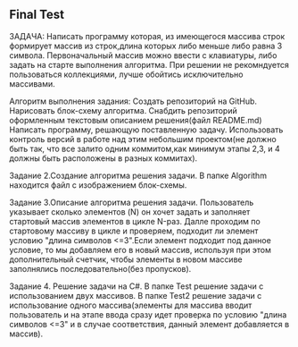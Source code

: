 ## Final Test
ЗАДАЧА:
Написать программу которая, из имеющегося массива строк формирует массив из строк,длина которых либо меньше либо равна 3 символа.
Первоначальный массив можно ввести с клавиатуры, либо задать на старте выполнения алгоритма. При решении не рекомндуется пользоваться
коллекциями, лучше обойтись исключительно массивами.

Алгоритм выполнения задания:
Создать репозиторий на GitHub.
Нарисовать блок-схему алгоритма.
Снабдить репозиторий оформленным текстовым описанием решения(файл README.md)
Написать программу, решающую поставленную задачу.
Использовать контроль версий в работе над этим небольшим проектом(не должно быть так, что все залито одним коммитом,как минимум этапы 2,3, и 4
должны быть расположены в разных коммитах).

Задание 2.Создание алгоритма решения задачи.
В папке Algorithm находится файл с изображением блок-схемы.

Задание 3.Описание алгоритма решения задачи.
Пользователь указывает сколько элементов (N) он хочет задать и заполняет стартовый массив элементов в цикле N-раз.
Далле проходим по стартовому массиву в цикле и проверяем, подходит ли элемент условию "длина символов <=3".Если элемент
подходит под данное условие, то мы добавляем его в новый массив, используя при этом дополнительный счетчик, чтобы 
элементы в новом массиве заполнялись последовательно(без пропусков).

Задание 4. Решение задачи на C#.
В папке Test решение задачи с использованием двух массивов.
В папке Test2 решение задачи с использование одного массива(элементы для массива вводит пользователь и на этапе ввода сразу идет проверка по условию
"длина символов <=3" и в случае соответствия, данный элемент добавляется в массив).
